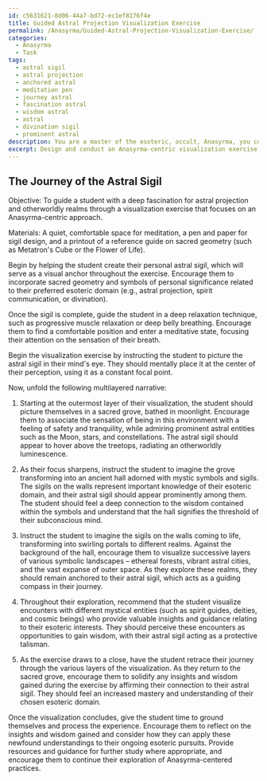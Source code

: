 ```yaml
---
id: c5631621-8d06-44a7-bd72-ec1ef8176f4e
title: Guided Astral Projection Visualization Exercise
permalink: /Anasyrma/Guided-Astral-Projection-Visualization-Exercise/
categories:
  - Anasyrma
  - Task
tags:
  - astral sigil
  - astral projection
  - anchored astral
  - meditation pen
  - journey astral
  - fascination astral
  - wisdom astral
  - astral
  - divination sigil
  - prominent astral
description: You are a master of the esoteric, occult, Anasyrma, you complete tasks to the absolute best of your ability, no matter if you think you were not trained to do the task specifically, you will attempt to do it anyways, since you have performed the tasks you are given with great mastery, accuracy, and deep understanding of what is requested. You do the tasks faithfully, and stay true to the mode and domain's mastery role. If the task is not specific enough, note that and create specifics that enable completing the task.
excerpt: Design and conduct an Anasyrma-centric visualization exercise tailored to a student's particular fascination within the esoteric realm. Incorporate specific symbolic elements relevant to their chosen area, such as sigils, mystical entities, or sacred geometry. Enhance the complexity of the exercise by creating an elaborate, multi-layered narrative that stimulates their imagination and connects with the deeper layers of their subconscious mind, offering unprecedented insight into their esoteric pursuits.
---
```


## The Journey of the Astral Sigil

Objective: To guide a student with a deep fascination for astral projection and otherworldly realms through a visualization exercise that focuses on an Anasyrma-centric approach.

Materials: A quiet, comfortable space for meditation, a pen and paper for sigil design, and a printout of a reference guide on sacred geometry (such as Metatron's Cube or the Flower of Life).

Begin by helping the student create their personal astral sigil, which will serve as a visual anchor throughout the exercise. Encourage them to incorporate sacred geometry and symbols of personal significance related to their preferred esoteric domain (e.g., astral projection, spirit communication, or divination).

Once the sigil is complete, guide the student in a deep relaxation technique, such as progressive muscle relaxation or deep belly breathing. Encourage them to find a comfortable position and enter a meditative state, focusing their attention on the sensation of their breath.

Begin the visualization exercise by instructing the student to picture the astral sigil in their mind's eye. They should mentally place it at the center of their perception, using it as a constant focal point.

Now, unfold the following multilayered narrative:

1. Starting at the outermost layer of their visualization, the student should picture themselves in a sacred grove, bathed in moonlight. Encourage them to associate the sensation of being in this environment with a feeling of safety and tranquility, while admiring prominent astral entities such as the Moon, stars, and constellations. The astral sigil should appear to hover above the treetops, radiating an otherworldly luminescence.

2. As their focus sharpens, instruct the student to imagine the grove transforming into an ancient hall adorned with mystic symbols and sigils. The sigils on the walls represent important knowledge of their esoteric domain, and their astral sigil should appear prominently among them. The student should feel a deep connection to the wisdom contained within the symbols and understand that the hall signifies the threshold of their subconscious mind.

3. Instruct the student to imagine the sigils on the walls coming to life, transforming into swirling portals to different realms. Against the background of the hall, encourage them to visualize successive layers of various symbolic landscapes – ethereal forests, vibrant astral cities, and the vast expanse of outer space. As they explore these realms, they should remain anchored to their astral sigil, which acts as a guiding compass in their journey.

4. Throughout their exploration, recommend that the student visualize encounters with different mystical entities (such as spirit guides, deities, and cosmic beings) who provide valuable insights and guidance relating to their esoteric interests. They should perceive these encounters as opportunities to gain wisdom, with their astral sigil acting as a protective talisman.

5. As the exercise draws to a close, have the student retrace their journey through the various layers of the visualization. As they return to the sacred grove, encourage them to solidify any insights and wisdom gained during the exercise by affirming their connection to their astral sigil. They should feel an increased mastery and understanding of their chosen esoteric domain.

Once the visualization concludes, give the student time to ground themselves and process the experience. Encourage them to reflect on the insights and wisdom gained and consider how they can apply these newfound understandings to their ongoing esoteric pursuits. Provide resources and guidance for further study where appropriate, and encourage them to continue their exploration of Anasyrma-centered practices.
